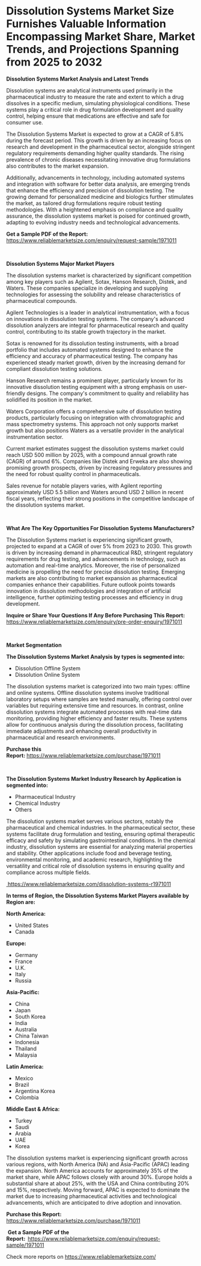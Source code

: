 <p><h1>Dissolution Systems Market Size Furnishes Valuable Information Encompassing Market Share, Market Trends, and Projections Spanning from 2025 to 2032</h1></p><p><strong>Dissolution Systems Market Analysis and Latest Trends</strong></p>
<p><p>Dissolution systems are analytical instruments used primarily in the pharmaceutical industry to measure the rate and extent to which a drug dissolves in a specific medium, simulating physiological conditions. These systems play a critical role in drug formulation development and quality control, helping ensure that medications are effective and safe for consumer use.</p><p>The Dissolution Systems Market is expected to grow at a CAGR of 5.8% during the forecast period. This growth is driven by an increasing focus on research and development in the pharmaceutical sector, alongside stringent regulatory requirements demanding higher quality standards. The rising prevalence of chronic diseases necessitating innovative drug formulations also contributes to the market expansion. </p><p>Additionally, advancements in technology, including automated systems and integration with software for better data analysis, are emerging trends that enhance the efficiency and precision of dissolution testing. The growing demand for personalized medicine and biologics further stimulates the market, as tailored drug formulations require robust testing methodologies. With a heightened emphasis on compliance and quality assurance, the dissolution systems market is poised for continued growth, adapting to evolving industry needs and technological advancements.</p></p>
<p><strong>Get a Sample PDF of the Report:&nbsp;</strong> <a href="https://www.reliablemarketsize.com/enquiry/request-sample/1971011?utm_campaign=3101&utm_medium=2&utm_source=Github&utm_content=ia&utm_term=11042025&utm_id=dissolution-systems">https://www.reliablemarketsize.com/enquiry/request-sample/1971011</a></p>
<p>&nbsp;</p>
<p><strong>Dissolution Systems Major Market Players</strong></p>
<p><p>The dissolution systems market is characterized by significant competition among key players such as Agilent, Sotax, Hanson Research, Distek, and Waters. These companies specialize in developing and supplying technologies for assessing the solubility and release characteristics of pharmaceutical compounds.</p><p>Agilent Technologies is a leader in analytical instrumentation, with a focus on innovations in dissolution testing systems. The company's advanced dissolution analyzers are integral for pharmaceutical research and quality control, contributing to its stable growth trajectory in the market.</p><p>Sotax is renowned for its dissolution testing instruments, with a broad portfolio that includes automated systems designed to enhance the efficiency and accuracy of pharmaceutical testing. The company has experienced steady market growth, driven by the increasing demand for compliant dissolution testing solutions.</p><p>Hanson Research remains a prominent player, particularly known for its innovative dissolution testing equipment with a strong emphasis on user-friendly designs. The company's commitment to quality and reliability has solidified its position in the market.</p><p>Waters Corporation offers a comprehensive suite of dissolution testing products, particularly focusing on integration with chromatographic and mass spectrometry systems. This approach not only supports market growth but also positions Waters as a versatile provider in the analytical instrumentation sector.</p><p>Current market estimates suggest the dissolution systems market could reach USD 500 million by 2025, with a compound annual growth rate (CAGR) of around 6%. Companies like Distek and Erweka are also showing promising growth prospects, driven by increasing regulatory pressures and the need for robust quality control in pharmaceuticals.</p><p>Sales revenue for notable players varies, with Agilent reporting approximately USD 5.5 billion and Waters around USD 2 billion in recent fiscal years, reflecting their strong positions in the competitive landscape of the dissolution systems market.</p></p>
<p>&nbsp;</p>
<p><strong>What Are The Key Opportunities For Dissolution Systems Manufacturers?</strong></p>
<p><p>The Dissolution Systems market is experiencing significant growth, projected to expand at a CAGR of over 5% from 2023 to 2030. This growth is driven by increasing demand in pharmaceutical R&D, stringent regulatory requirements for drug testing, and advancements in technology, such as automation and real-time analytics. Moreover, the rise of personalized medicine is propelling the need for precise dissolution testing. Emerging markets are also contributing to market expansion as pharmaceutical companies enhance their capabilities. Future outlook points towards innovation in dissolution methodologies and integration of artificial intelligence, further optimizing testing processes and efficiency in drug development.</p></p>
<p><strong>Inquire or Share Your Questions If Any Before Purchasing This Report:</strong> <a href="https://www.reliablemarketsize.com/enquiry/pre-order-enquiry/1971011?utm_campaign=3101&utm_medium=2&utm_source=Github&utm_content=ia&utm_term=11042025&utm_id=dissolution-systems">https://www.reliablemarketsize.com/enquiry/pre-order-enquiry/1971011</a></p>
<p>&nbsp;</p>
<p><strong>Market Segmentation</strong></p>
<p><strong>The Dissolution Systems Market Analysis by types is segmented into:</strong></p>
<p><ul><li>Dissolution Offline System</li><li>Dissolution Online System</li></ul></p>
<p><p>The dissolution systems market is categorized into two main types: offline and online systems. Offline dissolution systems involve traditional laboratory setups where samples are tested manually, offering control over variables but requiring extensive time and resources. In contrast, online dissolution systems integrate automated processes with real-time data monitoring, providing higher efficiency and faster results. These systems allow for continuous analysis during the dissolution process, facilitating immediate adjustments and enhancing overall productivity in pharmaceutical and research environments.</p></p>
<p><strong>Purchase this Report:&nbsp;</strong><a href="https://www.reliablemarketsize.com/purchase/1971011?utm_campaign=3101&utm_medium=2&utm_source=Github&utm_content=ia&utm_term=11042025&utm_id=dissolution-systems">https://www.reliablemarketsize.com/purchase/1971011</a></p>
<p>&nbsp;</p>
<p><strong>The Dissolution Systems Market Industry Research by Application is segmented into:</strong></p>
<p><ul><li>Pharmaceutical Industry</li><li>Chemical Industry</li><li>Others</li></ul></p>
<p><p>The dissolution systems market serves various sectors, notably the pharmaceutical and chemical industries. In the pharmaceutical sector, these systems facilitate drug formulation and testing, ensuring optimal therapeutic efficacy and safety by simulating gastrointestinal conditions. In the chemical industry, dissolution systems are essential for analyzing material properties and stability. Other applications include food and beverage testing, environmental monitoring, and academic research, highlighting the versatility and critical role of dissolution systems in ensuring quality and compliance across multiple fields.</p></p>
<p><a href="https://www.reliablemarketsize.com/dissolution-systems-r1971011?utm_campaign=3101&utm_medium=2&utm_source=Github&utm_content=ia&utm_term=11042025&utm_id=dissolution-systems">&nbsp;https://www.reliablemarketsize.com/dissolution-systems-r1971011</a></p>
<p><strong>In terms of Region, the Dissolution Systems Market Players available by Region are:</strong></p>
<p>
    <p> <strong> North America: </strong>
        <ul>
            <li>United States</li>
            <li>Canada</li>
        </ul>
        </p> 
    <p> <strong> Europe: </strong>
        <ul>
            <li>Germany</li>
            <li>France</li>
            <li>U.K.</li>
            <li>Italy</li>
            <li>Russia</li>
        </ul>
        </p> 
    <p> <strong> Asia-Pacific: </strong>
        <ul>
            <li>China</li>
            <li>Japan</li>
            <li>South Korea</li>
            <li>India</li>
            <li>Australia</li>
            <li>China Taiwan</li>
            <li>Indonesia</li>
            <li>Thailand</li>
            <li>Malaysia</li>
        </ul>
        </p> 
    <p> <strong> Latin America: </strong>
        <ul>
            <li>Mexico</li>
            <li>Brazil</li>
            <li>Argentina Korea</li>
            <li>Colombia</li>
        </ul>
        </p> 
    <p> <strong> Middle East & Africa: </strong>
        <ul>
            <li>Turkey</li>
            <li>Saudi</li>
            <li>Arabia</li>
            <li>UAE</li>
            <li>Korea</li>
        </ul>
    </p>
    </p>
<p><p>The dissolution systems market is experiencing significant growth across various regions, with North America (NA) and Asia-Pacific (APAC) leading the expansion. North America accounts for approximately 35% of the market share, while APAC follows closely with around 30%. Europe holds a substantial share at about 25%, with the USA and China contributing 20% and 15%, respectively. Moving forward, APAC is expected to dominate the market due to increasing pharmaceutical activities and technological advancements, which are anticipated to drive adoption and innovation.</p></p>
<p><strong>Purchase this Report: </strong><a href="https://www.reliablemarketsize.com/purchase/1971011?utm_campaign=3101&utm_medium=2&utm_source=Github&utm_content=ia&utm_term=11042025&utm_id=dissolution-systems">https://www.reliablemarketsize.com/purchase/1971011</a></p>
<p>&nbsp;<strong>Get a Sample PDF of the Report:&nbsp;&nbsp;</strong><a href="https://www.reliablemarketsize.com/enquiry/request-sample/1971011?utm_campaign=3101&utm_medium=2&utm_source=Github&utm_content=ia&utm_term=11042025&utm_id=dissolution-systems">https://www.reliablemarketsize.com/enquiry/request-sample/1971011</a></p>
<p><strong></strong></p>
<p>Check more reports on <a href="https://www.reliablemarketsize.com/?utm_campaign=3101&utm_medium=2&utm_source=Github&utm_content=ia&utm_term=11042025&utm_id=dissolution-systems">https://www.reliablemarketsize.com/</a></p>